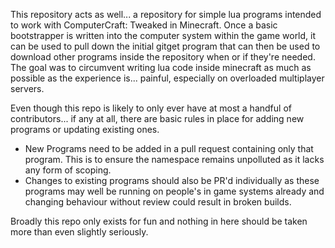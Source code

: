 This repository acts as well... a repository for simple lua programs intended to work with ComputerCraft: Tweaked in Minecraft.
Once a basic bootstrapper is written into the computer system within the game world, it can be used to pull down the initial gitget program that can then be used to download other programs inside the repository when or if they're needed.
The goal was to circumvent writing lua code inside minecraft as much as possible as the experience is... painful, especially on overloaded multiplayer servers.

Even though this repo is likely to only ever have at most a handful of contributors... if any at all, there are basic rules in place for adding new programs or updating existing ones.

* New Programs need to be added in a pull request containing only that program. This is to ensure the namespace remains unpolluted as it lacks any form of scoping.
* Changes to existing programs should also be PR'd individually as these programs may well be running on people's in game systems already and changing behaviour without review could result in broken builds.

Broadly this repo only exists for fun and nothing in here should be taken more than even slightly seriously.